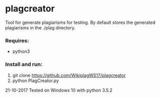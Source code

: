 # plagcreator
Tool for generate plagiarisms for testing. By default stores the generated plagiarisms in the ./plag directory.

### Requires:
- python3

### Install and run:
1. git clone https://github.com/WikiplagWS17/plagcreator
2. python PlagCreator.py


21-10-2017 Tested on Windows 10 with python 3.5.2
